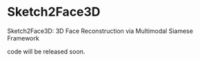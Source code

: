 # Sketch2Face3D
Sketch2Face3D: 3D Face Reconstruction via Multimodal Siamese Framework

code will be released soon.
